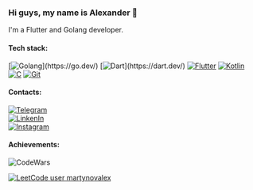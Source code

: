 ### Hi guys, my name is Alexander 👋

I'm a Flutter and Golang developer.



#### Tech stack:
[![Golang](https://img.shields.io/badge/-Golang%20(is_awesome)-05122A?style=flat-square&logo=go)](https://go.dev/)
[![Dart](https://img.shields.io/badge/-Dart_(is_awesome_as_well)-05122A?style=flat-square&logo=dart&logoColor=0175C2)](https://dart.dev/)
[![Flutter](https://img.shields.io/badge/-Flutter-05122A?style=flat-square&logo=flutter&logoColor=02569B)](http://flutter.dev/)
[![Kotlin](https://img.shields.io/badge/-Kotlin-05122A?style=flat-square&logo=kotlin)](https://kotlinlang.org/)
[![C](https://img.shields.io/badge/-C-05122A?style=flat-square&logo=c)](https://en.wikipedia.org/wiki/C_(programming_language))
[![Git](https://img.shields.io/badge/-Git-05122A?style=flat-square&logo=git)](https://git-scm.com/)

#### Contacts:
[![Telegram](https://img.shields.io/badge/-Telegram-0d1117?style=for-the-badge&logo=telegram&logoColor)](https://t.me/MartynovAlex)  
[![LinkenIn](https://img.shields.io/badge/-LinkedIn-0d1117?style=for-the-badge&logo=inspire&logoColor=blue)](https://www.linkedin.com/in/martynovalex/)  
[![Instagram](https://img.shields.io/badge/-Instagram-0d1117?style=for-the-badge&logo=instagram&logoColor=FF0069)](https://www.instagram.com/xuxumba/)  

#### Achievements:
![CodeWars](https://www.codewars.com/users/martynovalex/badges/small)

[![LeetCode user martynovalex](https://img.shields.io/badge/dynamic/json?style=for-the-badge&labelColor=black&color=%23ffa116&label=martynovalex%20%E2%80%94%20LeetCode&query=solvedOverTotal&url=https%3A%2F%2Fleetcode-badge.vercel.app%2Fapi%2Fusers%2Fmartynovalex&logo=leetcode&logoColor=yellow)](https://leetcode.com/martynovalex/)
